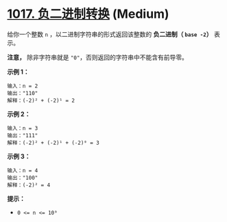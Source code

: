 # [1017. 负二进制转换][link] (Medium)

[link]: https://leetcode.cn/problems/convert-to-base-2/

给你一个整数 `n` ，以二进制字符串的形式返回该整数的 **负二进制（ `base -2`）** 表示。

**注意，** 除非字符串就是 `"0"`，否则返回的字符串中不能含有前导零。

**示例 1：**

```
输入：n = 2
输出："110"
解释：(-2)² + (-2)¹ = 2
```

**示例 2：**

```
输入：n = 3
输出："111"
解释：(-2)² + (-2)¹ + (-2)⁰ = 3
```

**示例 3：**

```
输入：n = 4
输出："100"
解释：(-2)² = 4
```

**提示：**

- `0 <= n <= 10⁹`
